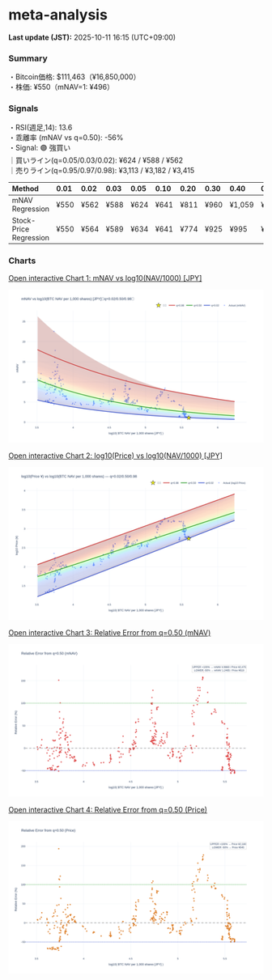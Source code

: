 # meta-analysis


<!--REPORT:START-->
**Last update (JST):** 2025-10-11 16:15 (UTC+09:00)

### Summary
・Bitcoin価格: $111,463（¥16,850,000）  
・株価: ¥550（mNAV=1: ¥496）

### Signals
・RSI(週足,14): 13.6  
・乖離率 (mNAV vs q=0.50): -56%  
・Signal: 🟣 強買い  
｜買いライン(q=0.05/0.03/0.02): ¥624 / ¥588 / ¥562  
｜売りライン(q=0.95/0.97/0.98): ¥3,113 / ¥3,182 / ¥3,415

| Method                 | 0.01   | 0.02   | 0.03   | 0.05   | 0.10   | 0.20   | 0.30   | 0.40   | 0.50   | 0.60   | 0.70   | 0.80   | 0.90   | 0.95   | 0.97   | 0.98   | 0.99   |
|:-----------------------|:-------|:-------|:-------|:-------|:-------|:-------|:-------|:-------|:-------|:-------|:-------|:-------|:-------|:-------|:-------|:-------|:-------|
| mNAV Regression        | ¥550   | ¥562   | ¥588   | ¥624   | ¥641   | ¥811   | ¥960   | ¥1,059 | ¥1,238 | ¥1,417 | ¥1,610 | ¥2,024 | ¥2,687 | ¥3,113 | ¥3,182 | ¥3,415 | ¥3,366 |
| Stock-Price Regression | ¥550   | ¥564   | ¥589   | ¥634   | ¥641   | ¥774   | ¥925   | ¥995   | ¥1,090 | ¥1,280 | ¥1,498 | ¥1,949 | ¥2,513 | ¥2,720 | ¥2,778 | ¥3,027 | ¥3,040 |

### Charts
[Open interactive Chart 1: mNAV vs log10(NAV/1000) [JPY]](https://tkzm240.github.io/meta-analysis/fig1.html)

![fig1](assets/fig1.png)

[Open interactive Chart 2: log10(Price) vs log10(NAV/1000) [JPY]](https://tkzm240.github.io/meta-analysis/fig2.html)

![fig2](assets/fig2.png)

[Open interactive Chart 3: Relative Error from q=0.50 (mNAV)](https://tkzm240.github.io/meta-analysis/fig3.html)

![fig3](assets/fig3.png)

[Open interactive Chart 4: Relative Error from q=0.50 (Price)](https://tkzm240.github.io/meta-analysis/fig4.html)

![fig4](assets/fig4.png)
<!--REPORT:END-->
